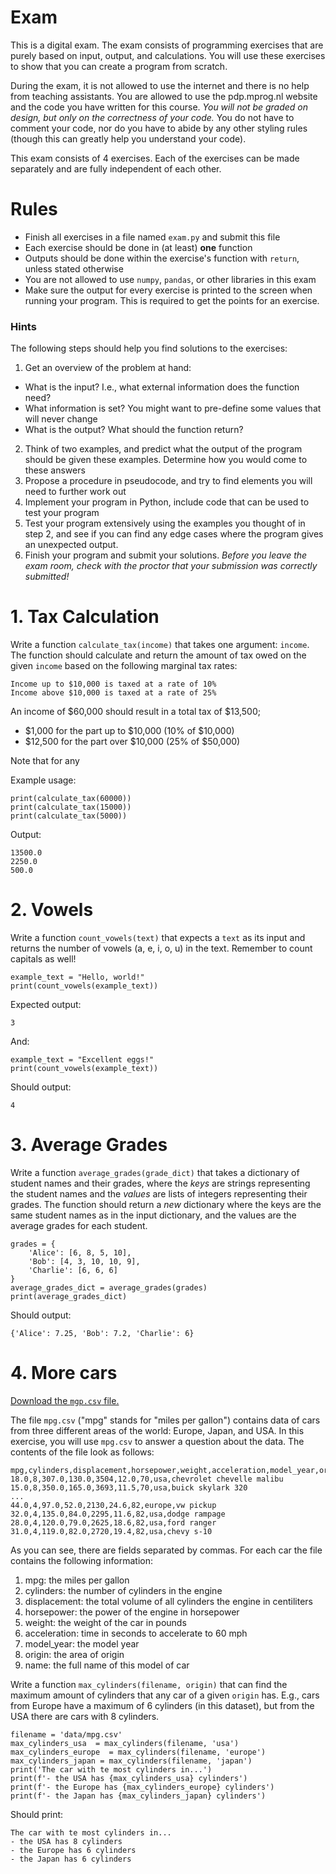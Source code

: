 # Exam

This is a digital exam. The exam consists of programming exercises that are purely based on input, output, and calculations. You will use these exercises to show that you can create a program from scratch.

During the exam, it is not allowed to use the internet and there is no help from teaching assistants. You are allowed to use the pdp.mprog.nl website and the code you have written for this course. _You will not be graded on design, but only on the correctness of your code._ You do not have to comment your code, nor do you have to abide by any other styling rules (though this can greatly help you understand your code).

This exam consists of 4 exercises. Each of the exercises can be made separately and are fully independent of each other.

# Rules

- Finish all exercises in a file named `exam.py` and submit this file
- Each exercise should be done in (at least) **one** function
- Outputs should be done within the exercise's function with `return`, unless stated otherwise
- You are not allowed to use `numpy`, `pandas`, or other libraries in this exam
- Make sure the output for every exercise is printed to the screen when running your program. This is required to get the points for an exercise.

### Hints

The following steps should help you find solutions to the exercises:

1. Get an overview of the problem at hand:
  - What is the input? I.e., what external information does the function need?
  - What information is set? You might want to pre-define some values that will never change
  - What is the output? What should the function return?
2. Think of two examples, and predict what the output of the program should be given these examples. Determine how you would come to these answers
3. Propose a procedure in pseudocode, and try to find elements you will need to further work out
4. Implement your program in Python, include code that can be used to test your program
5. Test your program extensively using the examples you thought of in step 2, and see if you can find any edge cases where the program gives an unexpected output.
6. Finish your program and submit your solutions. *Before you leave the exam room, check with the proctor that your submission was correctly submitted!*


# 1. Tax Calculation

Write a function `calculate_tax(income)` that takes one argument: `income`. The function should calculate and return the amount of tax owed on the given `income` based on the following marginal tax rates:

    Income up to $10,000 is taxed at a rate of 10%
    Income above $10,000 is taxed at a rate of 25%

An income of $60,000 should result in a total tax of $13,500;

- $1,000 for the part up to $10,000 (10% of $10,000)
- $12,500 for the part over $10,000 (25% of $50,000)

Note that for any

Example usage:

    print(calculate_tax(60000))
    print(calculate_tax(15000))
    print(calculate_tax(5000))

Output:

    13500.0
    2250.0
    500.0

# 2. Vowels

Write a function `count_vowels(text)` that expects a `text` as its input and returns the number of vowels (a, e, i, o, u) in the text. Remember to count capitals as well!

    example_text = "Hello, world!"
    print(count_vowels(example_text))

Expected output:

    3

And:

    example_text = "Excellent eggs!"
    print(count_vowels(example_text))

Should output:

    4

# 3. Average Grades

Write a function `average_grades(grade_dict)` that takes a dictionary of student names and their grades, where the _keys_ are strings representing the student names and the _values_ are lists of integers representing their grades. The function should return a *new* dictionary where the keys are the same student names as in the input dictionary, and the values are the average grades for each student.

    grades = {
        'Alice': [6, 8, 5, 10],
        'Bob': [4, 3, 10, 10, 9],
        'Charlie': [6, 6, 6]
    }
    average_grades_dict = average_grades(grades)
    print(average_grades_dict)

Should output:

    {'Alice': 7.25, 'Bob': 7.2, 'Charlie': 6}

# 4. More cars

[Download the `mgp.csv` file.](../data/mpg.csv)

The file `mpg.csv` ("mpg" stands for "miles per gallon") contains data of cars from three different areas of the world: Europe, Japan, and USA. In this exercise, you will use `mpg.csv` to answer a question about the data. The contents of the file look as follows:

    mpg,cylinders,displacement,horsepower,weight,acceleration,model_year,origin,name
    18.0,8,307.0,130.0,3504,12.0,70,usa,chevrolet chevelle malibu
    15.0,8,350.0,165.0,3693,11.5,70,usa,buick skylark 320
    ...
    44.0,4,97.0,52.0,2130,24.6,82,europe,vw pickup
    32.0,4,135.0,84.0,2295,11.6,82,usa,dodge rampage
    28.0,4,120.0,79.0,2625,18.6,82,usa,ford ranger
    31.0,4,119.0,82.0,2720,19.4,82,usa,chevy s-10

As you can see, there are fields separated by commas. For each car the file contains the following information:

1. mpg: the miles per gallon
2. cylinders: the number of cylinders in the engine
3. displacement: the total volume of all cylinders the engine in centiliters
4. horsepower: the power of the engine in horsepower
5. weight: the weight of the car in pounds
6. acceleration: time in seconds to accelerate to 60 mph
7. model_year: the model year
8. origin: the area of origin
9. name: the full name of this model of car

Write a function `max_cylinders(filename, origin)` that can find the maximum amount of cylinders that any car of a given `origin` has. E.g., cars from Europe have a maximum of 6 cylinders (in this dataset), but from the USA there are cars with 8 cylinders.

    filename = 'data/mpg.csv'
    max_cylinders_usa  = max_cylinders(filename, 'usa')
    max_cylinders_europe  = max_cylinders(filename, 'europe')
    max_cylinders_japan = max_cylinders(filename, 'japan')
    print('The car with te most cylinders in...')
    print(f'- the USA has {max_cylinders_usa} cylinders')
    print(f'- the Europe has {max_cylinders_europe} cylinders')
    print(f'- the Japan has {max_cylinders_japan} cylinders')

Should print:

    The car with te most cylinders in...
    - the USA has 8 cylinders
    - the Europe has 6 cylinders
    - the Japan has 6 cylinders
